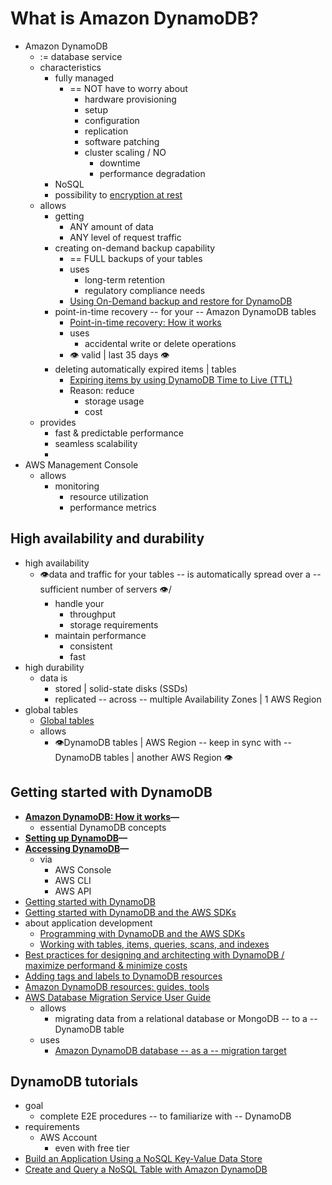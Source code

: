 # What is Amazon DynamoDB?<a name="Introduction"></a>

* Amazon DynamoDB
  * := database service
  * characteristics
    * fully managed 
      * == NOT have to worry about
        * hardware provisioning
        * setup
        * configuration
        * replication
        * software patching
        * cluster scaling / NO
          * downtime
          * performance degradation
    * NoSQL
    * possibility to [encryption at rest](EncryptionAtRest.md)
  * allows
    * getting
      * ANY amount of data
      * ANY level of request traffic
    * creating on-demand backup capability
      * == FULL backups of your tables
      * uses
        * long\-term retention
        * regulatory compliance needs
      * [Using On\-Demand backup and restore for DynamoDB](BackupRestore.md)
    * point-in-time recovery -- for your -- Amazon DynamoDB tables
      * [Point\-in\-time recovery: How it works](PointInTimeRecovery_Howitworks.md)
      * uses
        * accidental write or delete operations
      * 👁️ valid | last 35 days 👁️
    * deleting automatically expired items | tables
      * [Expiring items by using DynamoDB Time to Live \(TTL\)](TTL.md)
      * Reason: reduce
        * storage usage
        * cost
  * provides
    * fast & predictable performance
    * seamless scalability
    *  
* AWS Management Console
  * allows
    * monitoring
      * resource utilization
      * performance metrics

## High availability and durability<a name="ddb_highavailability"></a>

* high availability
  * 👁️data and traffic for your tables -- is automatically spread over a -- sufficient number of servers 👁️/ 
    * handle your
      * throughput
      * storage requirements
    * maintain performance
      * consistent
      * fast
* high durability
  * data is 
    * stored | solid-state disks \(SSDs\)
    * replicated -- across -- multiple Availability Zones | 1 AWS Region
* global tables
  * [Global tables](GlobalTables.md)
  * allows
    * 👁️DynamoDB tables | AWS Region -- keep in sync with -- DynamoDB tables | another AWS Region 👁️

## Getting started with DynamoDB<a name="ddb_getstarted"></a>

* **[Amazon DynamoDB: How it works](HowItWorks.md)—**
  * essential DynamoDB concepts
* **[Setting up DynamoDB](SettingUp.md)—**
* **[Accessing DynamoDB](AccessingDynamoDB.md)—**
  * via
    * AWS Console
    * AWS CLI
    * AWS API
* [Getting started with DynamoDB](GettingStartedDynamoDB.md)
* [Getting started with DynamoDB and the AWS SDKs](GettingStarted.md)
* about application development
  * [Programming with DynamoDB and the AWS SDKs](Programming.md)
  * [Working with tables, items, queries, scans, and indexes](WorkingWithDynamo.md)
* [Best practices for designing and architecting with DynamoDB / maximize performand & minimize costs](best-practices.md)
* [Adding tags and labels to DynamoDB resources](Tagging.md)
* [Amazon DynamoDB resources: guides, tools](https://aws.amazon.com/dynamodb/resources/) 
* [AWS Database Migration Service User Guide](https://docs.aws.amazon.com/dms/latest/userguide/)
  * allows
    * migrating data from a relational database or MongoDB -- to a -- DynamoDB table 
  * uses
    * [Amazon DynamoDB database -- as a -- migration target](https://docs.aws.amazon.com/dms/latest/userguide/CHAP_Target.DynamoDB.html)


## DynamoDB tutorials<a name="ddb_tutorials"></a>

* goal
  * complete E2E procedures -- to familiarize with -- DynamoDB
* requirements
  * AWS Account
    * even with free tier
* [Build an Application Using a NoSQL Key\-Value Data Store](http://aws.amazon.com/getting-started/guides/build-an-application-using-a-no-sql-key-value-data-store/?ref=docs_gateway/dynamodb/Introduction.html) 
* [Create and Query a NoSQL Table with Amazon DynamoDB](http://aws.amazon.com/getting-started/hands-on/create-nosql-table/?ref=docs_gateway/dynamodb/Introduction.html) 